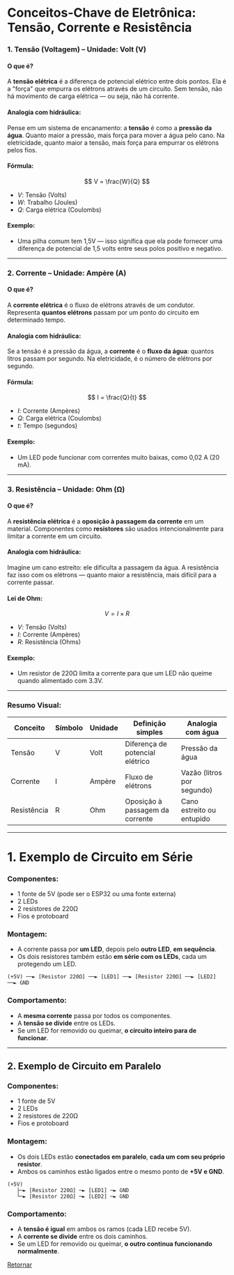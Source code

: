 # Conceitos-Chave de Eletrônica: Tensão, Corrente e Resistência

### 1. **Tensão (Voltagem) – Unidade: Volt (V)**

#### O que é?

A **tensão elétrica** é a diferença de potencial elétrico entre dois pontos. Ela é a "força" que empurra os elétrons através de um circuito. Sem tensão, não há movimento de carga elétrica — ou seja, não há corrente.

#### Analogia com hidráulica:

Pense em um sistema de encanamento: a **tensão** é como a **pressão da água**. Quanto maior a pressão, mais força para mover a água pelo cano. Na eletricidade, quanto maior a tensão, mais força para empurrar os elétrons pelos fios.

#### Fórmula:

$$
V = \frac{W}{Q}
$$

* $V$: Tensão (Volts)
* $W$: Trabalho (Joules)
* $Q$: Carga elétrica (Coulombs)

#### Exemplo:

* Uma pilha comum tem 1,5V — isso significa que ela pode fornecer uma diferença de potencial de 1,5 volts entre seus polos positivo e negativo.

---

### 2. **Corrente – Unidade: Ampère (A)**

#### O que é?

A **corrente elétrica** é o fluxo de elétrons através de um condutor. Representa **quantos elétrons** passam por um ponto do circuito em determinado tempo.

#### Analogia com hidráulica:

Se a tensão é a pressão da água, a **corrente** é o **fluxo da água**: quantos litros passam por segundo. Na eletricidade, é o número de elétrons por segundo.

#### Fórmula:

$$
I = \frac{Q}{t}
$$

* $I$: Corrente (Ampères)
* $Q$: Carga elétrica (Coulombs)
* $t$: Tempo (segundos)

#### Exemplo:

* Um LED pode funcionar com correntes muito baixas, como 0,02 A (20 mA).

---

### 3. **Resistência – Unidade: Ohm (Ω)**

#### O que é?

A **resistência elétrica** é a **oposição à passagem da corrente** em um material. Componentes como **resistores** são usados intencionalmente para limitar a corrente em um circuito.

#### Analogia com hidráulica:

Imagine um cano estreito: ele dificulta a passagem da água. A resistência faz isso com os elétrons — quanto maior a resistência, mais difícil para a corrente passar.

#### Lei de Ohm:

$$
V = I \times R
$$

* $V$: Tensão (Volts)
* $I$: Corrente (Ampères)
* $R$: Resistência (Ohms)

#### Exemplo:

* Um resistor de 220Ω limita a corrente para que um LED não queime quando alimentado com 3.3V.

---

### Resumo Visual:

| Conceito    | Símbolo | Unidade | Definição simples               | Analogia com água          |
| ----------- | ------- | ------- | ------------------------------- | -------------------------- |
| Tensão      | V       | Volt    | Diferença de potencial elétrico | Pressão da água            |
| Corrente    | I       | Ampère  | Fluxo de elétrons               | Vazão (litros por segundo) |
| Resistência | R       | Ohm     | Oposição à passagem da corrente | Cano estreito ou entupido  |

---


# 1. **Exemplo de Circuito em Série**

### Componentes:

* 1 fonte de 5V (pode ser o ESP32 ou uma fonte externa)
* 2 LEDs
* 2 resistores de 220Ω
* Fios e protoboard

###  Montagem:

* A corrente passa por **um LED**, depois pelo **outro LED**, **em sequência**.
* Os dois resistores também estão **em série com os LEDs**, cada um protegendo um LED.

```
(+5V) ──► [Resistor 220Ω] ──► [LED1] ──► [Resistor 220Ω] ──► [LED2] ──► GND
```

### Comportamento:

* A **mesma corrente** passa por todos os componentes.
* A **tensão se divide** entre os LEDs.
* Se um LED for removido ou queimar, **o circuito inteiro para de funcionar**.

---

## 2. **Exemplo de Circuito em Paralelo**

### Componentes:

* 1 fonte de 5V
* 2 LEDs
* 2 resistores de 220Ω
* Fios e protoboard

### Montagem:

* Os dois LEDs estão **conectados em paralelo**, **cada um com seu próprio resistor**.
* Ambos os caminhos estão ligados entre o mesmo ponto de **+5V e GND**.

```
(+5V)
   ├─► [Resistor 220Ω] ─► [LED1] ─► GND
   └─► [Resistor 220Ω] ─► [LED2] ─► GND
```

### Comportamento:

* A **tensão é igual** em ambos os ramos (cada LED recebe 5V).
* A **corrente se divide** entre os dois caminhos.
* Se um LED for removido ou queimar, **o outro continua funcionando normalmente**.

[Retornar](./GPIO.md)